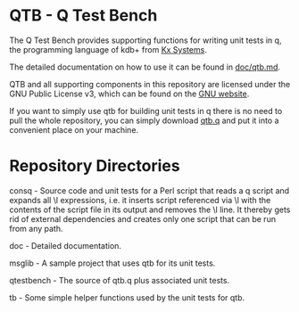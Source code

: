 # QTB - Q Test Bench

The Q Test Bench provides supporting functions for writing unit tests
in q, the programming language of kdb+ from [Kx
Systems](http://kx.com).

The detailed documentation on how to use it can be found in
[doc/qtb.md](blob/master/doc/qtb.md).

QTB and all supporting components in this repository are licensed
under the GNU Public License v3, which can be found on the [GNU
website](https://www.gnu.org/copyleft/gpl.html).

If you want to simply use qtb for building unit tests in q there is
no need to pull the whole repository, you can simply download
[qtb.q](qtb.q) and put it into a convenient place on your machine.

# Repository Directories

consq      - Source code and unit tests for a Perl script that reads
             a q script and expands all \l expressions, i.e. it inserts
             script referenced via \l with the contents of the script file 
             in its output and removes the \l line. It thereby gets rid
             of external dependencies and creates only one script that
             can be run from any path.

doc        - Detailed documentation.

msglib     - A sample project that uses qtb for its unit tests.

qtestbench - The source of qtb.q plus associated unit tests.

tb         - Some simple helper functions used by the unit tests for qtb.